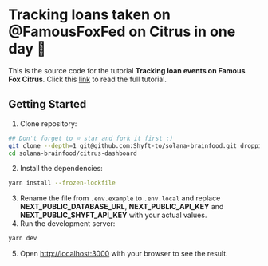# Tracking loans taken on @FamousFoxFed on Citrus in one day 🍊

This is the source code for the tutorial **Tracking loan events on Famous Fox Citrus**. Click this [link](https://medium.com/p/f294ba29fdf5) to read the full tutorial.

## Getting Started

1. Clone repository:
```bash
## Don't forget to ⭐ star and fork it first :)
git clone --depth=1 git@github.com:Shyft-to/solana-brainfood.git droppii-b2b
cd solana-brainfood/citrus-dashboard
```
2. Install the dependencies:
```bash
yarn install --frozen-lockfile
```
3. Rename the file from `.env.example` to `.env.local` and replace **NEXT_PUBLIC_DATABASE_URL**, **NEXT_PUBLIC_API_KEY** and **NEXT_PUBLIC_SHYFT_API_KEY** with your actual values.
4. Run the development server:
```bash
yarn dev
```
5. Open [http://localhost:3000](http://localhost:3000) with your browser to see the result.
